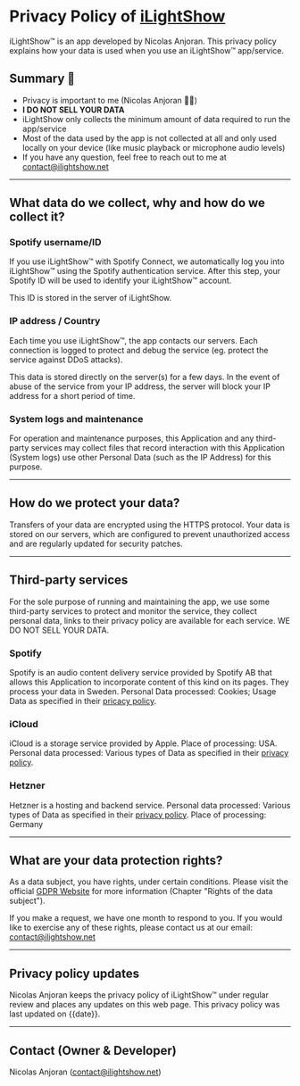 # Privacy Policy of [**iLightShow**](https://ilightshow.net)

iLightShow™ is an app developed by Nicolas Anjoran. This privacy policy explains how your data is used when you use an iLightShow™ app/service.


## Summary 📝

- Privacy is important to me (Nicolas Anjoran 🙋‍♂️)
- **I DO NOT SELL YOUR DATA**
- iLightShow only collects the minimum amount of data required to run the app/service
- Most of the data used by the app is not collected at all and only used locally on your device (like music playback or microphone audio levels)
- If you have any question, feel free to reach out to me at contact@ilightshow.net

<hr>

## What data do we collect, why and how do we collect it?

### Spotify username/ID
If you use iLightShow™ with Spotify Connect, we automatically log you into iLightShow™ using the Spotify authentication service. After this step, your Spotify ID will be used to identify your iLightShow™ account. 

This ID is stored in the server of iLightShow.

### IP address / Country
Each time you use iLightShow™, the app contacts our servers. Each connection is logged to protect and debug the service (eg. protect the service against DDoS attacks).

This data is stored directly on the server(s) for a few days. In the event of abuse of the service from your IP address, the server will block your IP address for a short period of time.

### System logs and maintenance
For operation and maintenance purposes, this Application and any third-party services may collect files that record interaction with this Application (System logs) use other Personal Data (such as the IP Address) for this purpose.

<hr>

## How do we protect your data?
Transfers of your data are encrypted using the HTTPS protocol. Your data is stored on our servers, which are configured to prevent unauthorized access and are regularly updated for security patches.

<hr>

## Third-party services

For the sole purpose of running and maintaining the app, we use some third-party services to protect and monitor the service, they collect personal data, links to their privacy policy are available for each service. WE DO NOT SELL YOUR DATA.

### Spotify
Spotify is an audio content delivery service provided by Spotify AB that allows this Application to incorporate content of this kind on its pages. They process your data in Sweden. Personal Data processed: Cookies; Usage Data as specified in their [pricacy policy](https://www.spotify.com/us/legal/privacy-policy).

### iCloud
iCloud is a storage service provided by Apple. Place of processing: USA. Personal data processed: Various types of Data as specified in their [privacy policy](https://www.apple.com/legal/privacy).

### Hetzner
Hetzner is a hosting and backend service. Personal data processed: Various types of Data as specified in their [privacy policy](https://www.hetzner.com/rechtliches/datenschutz). Place of processing: Germany

<hr>

## What are your data protection rights?
As a data subject, you have rights, under certain conditions. Please visit the official [GDPR Website](https://gdpr-info.eu) for more information (Chapter "Rights of the data subject").

If you make a request, we have one month to respond to you. If you would like to exercise any of these rights, please contact us at our email: contact@ilightshow.net

<hr>

## Privacy policy updates
Nicolas Anjoran keeps the privacy policy of iLightShow™ under regular review and places any updates on this web page. This privacy policy was last updated on {{date}}.

<hr>

## Contact (Owner & Developer)
Nicolas Anjoran (contact@ilightshow.net)

